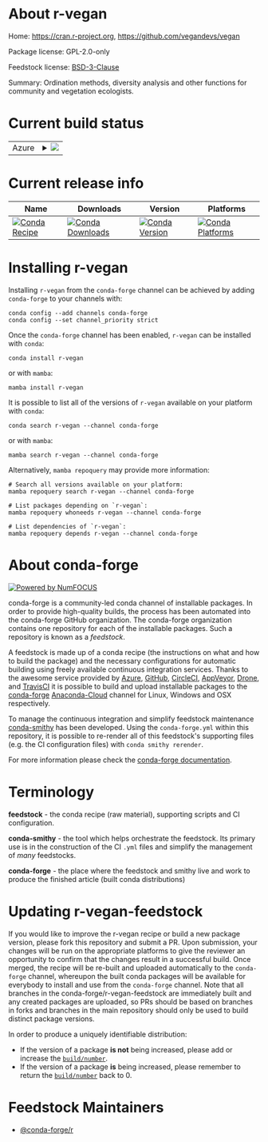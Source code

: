 About r-vegan
=============

Home: https://cran.r-project.org, https://github.com/vegandevs/vegan

Package license: GPL-2.0-only

Feedstock license: [BSD-3-Clause](https://github.com/conda-forge/r-vegan-feedstock/blob/main/LICENSE.txt)

Summary: Ordination methods, diversity analysis and other functions for community and vegetation ecologists.

Current build status
====================


<table>
    
  <tr>
    <td>Azure</td>
    <td>
      <details>
        <summary>
          <a href="https://dev.azure.com/conda-forge/feedstock-builds/_build/latest?definitionId=4282&branchName=main">
            <img src="https://dev.azure.com/conda-forge/feedstock-builds/_apis/build/status/r-vegan-feedstock?branchName=main">
          </a>
        </summary>
        <table>
          <thead><tr><th>Variant</th><th>Status</th></tr></thead>
          <tbody><tr>
              <td>linux_64</td>
              <td>
                <a href="https://dev.azure.com/conda-forge/feedstock-builds/_build/latest?definitionId=4282&branchName=main">
                  <img src="https://dev.azure.com/conda-forge/feedstock-builds/_apis/build/status/r-vegan-feedstock?branchName=main&jobName=linux&configuration=linux_64_" alt="variant">
                </a>
              </td>
            </tr><tr>
              <td>osx_64</td>
              <td>
                <a href="https://dev.azure.com/conda-forge/feedstock-builds/_build/latest?definitionId=4282&branchName=main">
                  <img src="https://dev.azure.com/conda-forge/feedstock-builds/_apis/build/status/r-vegan-feedstock?branchName=main&jobName=osx&configuration=osx_64_" alt="variant">
                </a>
              </td>
            </tr><tr>
              <td>win_64</td>
              <td>
                <a href="https://dev.azure.com/conda-forge/feedstock-builds/_build/latest?definitionId=4282&branchName=main">
                  <img src="https://dev.azure.com/conda-forge/feedstock-builds/_apis/build/status/r-vegan-feedstock?branchName=main&jobName=win&configuration=win_64_" alt="variant">
                </a>
              </td>
            </tr>
          </tbody>
        </table>
      </details>
    </td>
  </tr>
</table>

Current release info
====================

| Name | Downloads | Version | Platforms |
| --- | --- | --- | --- |
| [![Conda Recipe](https://img.shields.io/badge/recipe-r--vegan-green.svg)](https://anaconda.org/conda-forge/r-vegan) | [![Conda Downloads](https://img.shields.io/conda/dn/conda-forge/r-vegan.svg)](https://anaconda.org/conda-forge/r-vegan) | [![Conda Version](https://img.shields.io/conda/vn/conda-forge/r-vegan.svg)](https://anaconda.org/conda-forge/r-vegan) | [![Conda Platforms](https://img.shields.io/conda/pn/conda-forge/r-vegan.svg)](https://anaconda.org/conda-forge/r-vegan) |

Installing r-vegan
==================

Installing `r-vegan` from the `conda-forge` channel can be achieved by adding `conda-forge` to your channels with:

```
conda config --add channels conda-forge
conda config --set channel_priority strict
```

Once the `conda-forge` channel has been enabled, `r-vegan` can be installed with `conda`:

```
conda install r-vegan
```

or with `mamba`:

```
mamba install r-vegan
```

It is possible to list all of the versions of `r-vegan` available on your platform with `conda`:

```
conda search r-vegan --channel conda-forge
```

or with `mamba`:

```
mamba search r-vegan --channel conda-forge
```

Alternatively, `mamba repoquery` may provide more information:

```
# Search all versions available on your platform:
mamba repoquery search r-vegan --channel conda-forge

# List packages depending on `r-vegan`:
mamba repoquery whoneeds r-vegan --channel conda-forge

# List dependencies of `r-vegan`:
mamba repoquery depends r-vegan --channel conda-forge
```


About conda-forge
=================

[![Powered by
NumFOCUS](https://img.shields.io/badge/powered%20by-NumFOCUS-orange.svg?style=flat&colorA=E1523D&colorB=007D8A)](https://numfocus.org)

conda-forge is a community-led conda channel of installable packages.
In order to provide high-quality builds, the process has been automated into the
conda-forge GitHub organization. The conda-forge organization contains one repository
for each of the installable packages. Such a repository is known as a *feedstock*.

A feedstock is made up of a conda recipe (the instructions on what and how to build
the package) and the necessary configurations for automatic building using freely
available continuous integration services. Thanks to the awesome service provided by
[Azure](https://azure.microsoft.com/en-us/services/devops/), [GitHub](https://github.com/),
[CircleCI](https://circleci.com/), [AppVeyor](https://www.appveyor.com/),
[Drone](https://cloud.drone.io/welcome), and [TravisCI](https://travis-ci.com/)
it is possible to build and upload installable packages to the
[conda-forge](https://anaconda.org/conda-forge) [Anaconda-Cloud](https://anaconda.org/)
channel for Linux, Windows and OSX respectively.

To manage the continuous integration and simplify feedstock maintenance
[conda-smithy](https://github.com/conda-forge/conda-smithy) has been developed.
Using the ``conda-forge.yml`` within this repository, it is possible to re-render all of
this feedstock's supporting files (e.g. the CI configuration files) with ``conda smithy rerender``.

For more information please check the [conda-forge documentation](https://conda-forge.org/docs/).

Terminology
===========

**feedstock** - the conda recipe (raw material), supporting scripts and CI configuration.

**conda-smithy** - the tool which helps orchestrate the feedstock.
                   Its primary use is in the construction of the CI ``.yml`` files
                   and simplify the management of *many* feedstocks.

**conda-forge** - the place where the feedstock and smithy live and work to
                  produce the finished article (built conda distributions)


Updating r-vegan-feedstock
==========================

If you would like to improve the r-vegan recipe or build a new
package version, please fork this repository and submit a PR. Upon submission,
your changes will be run on the appropriate platforms to give the reviewer an
opportunity to confirm that the changes result in a successful build. Once
merged, the recipe will be re-built and uploaded automatically to the
`conda-forge` channel, whereupon the built conda packages will be available for
everybody to install and use from the `conda-forge` channel.
Note that all branches in the conda-forge/r-vegan-feedstock are
immediately built and any created packages are uploaded, so PRs should be based
on branches in forks and branches in the main repository should only be used to
build distinct package versions.

In order to produce a uniquely identifiable distribution:
 * If the version of a package **is not** being increased, please add or increase
   the [``build/number``](https://docs.conda.io/projects/conda-build/en/latest/resources/define-metadata.html#build-number-and-string).
 * If the version of a package **is** being increased, please remember to return
   the [``build/number``](https://docs.conda.io/projects/conda-build/en/latest/resources/define-metadata.html#build-number-and-string)
   back to 0.

Feedstock Maintainers
=====================

* [@conda-forge/r](https://github.com/conda-forge/r/)

